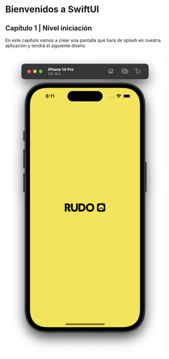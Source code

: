 # Bienvenidos a SwiftUI

## Capítulo 1 | Nivel iniciación

En este capítulo vamos a crear una pantalla que hará de splash en nuestra aplicación y tendrá el siguiente diseño

![Splash screen](../README/screen1.png)